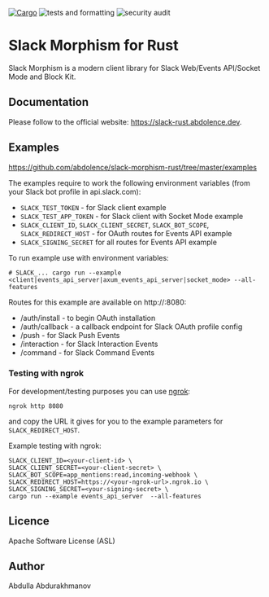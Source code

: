 [![Cargo](https://img.shields.io/crates/v/slack_morphism.svg)](https://crates.io/crates/slack_morphism)
![tests and formatting](https://github.com/abdolence/slack-morphism-rust/workflows/tests%20&amp;%20formatting/badge.svg)
![security audit](https://github.com/abdolence/slack-morphism-rust/workflows/security%20audit/badge.svg)

# Slack Morphism for Rust

Slack Morphism is a modern client library for Slack Web/Events API/Socket Mode and Block Kit.

## Documentation
Please follow to the official website: https://slack-rust.abdolence.dev.

## Examples

https://github.com/abdolence/slack-morphism-rust/tree/master/examples

The examples require to work the following environment variables (from your Slack bot profile in api.slack.com):

- `SLACK_TEST_TOKEN` - for Slack client example
- `SLACK_TEST_APP_TOKEN` - for Slack client with Socket Mode example
- `SLACK_CLIENT_ID`, `SLACK_CLIENT_SECRET`, `SLACK_BOT_SCOPE`, `SLACK_REDIRECT_HOST` - for OAuth routes for Events API example
- `SLACK_SIGNING_SECRET` for all routes for Events API example

To run example use with environment variables:
```
# SLACK_... cargo run --example <client|events_api_server|axum_events_api_server|socket_mode> --all-features
```

Routes for this example are available on http://<your-host>:8080:

- /auth/install - to begin OAuth installation
- /auth/callback - a callback endpoint for Slack OAuth profile config
- /push - for Slack Push Events
- /interaction - for Slack Interaction Events
- /command - for Slack Command Events

### Testing with ngrok
For development/testing purposes you can use [ngrok](https://ngrok.com/):
```
ngrok http 8080
```
and copy the URL it gives for you to the example parameters for `SLACK_REDIRECT_HOST`.

Example testing with ngrok:
```
SLACK_CLIENT_ID=<your-client-id> \
SLACK_CLIENT_SECRET=<your-client-secret> \
SLACK_BOT_SCOPE=app_mentions:read,incoming-webhook \
SLACK_REDIRECT_HOST=https://<your-ngrok-url>.ngrok.io \
SLACK_SIGNING_SECRET=<your-signing-secret> \
cargo run --example events_api_server  --all-features
```

## Licence
Apache Software License (ASL)

## Author
Abdulla Abdurakhmanov
